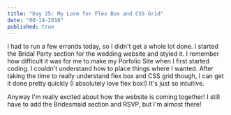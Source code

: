 ```yaml
---
title: "Day 25: My Love for Flex Box and CSS Grid"
date: "08-14-2018"
published: true
---
```

I had to run a few errands today, so I didn't get a whole lot done. I started the Bridal Party section for the wedding website and styled it. I remember how difficult it was for me to make my Porfolio Site when I first started coding. I couldn't understand how to place things where I wanted. After taking the time to really understand flex box and CSS grid though, I can get it done pretty quickly (I absolutely love flex box!) It's just so intuitive.

Anyway I'm really excited about how the website is coming together! I still have to add the Bridesmaid section and RSVP, but I'm almost there!
